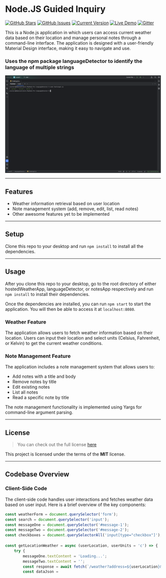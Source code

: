 Node.JS Guided Inquiry
============
[![GitHub Stars](https://img.shields.io/github/stars/IgorAntun/node-chat.svg)](https://github.com/IgorAntun/node-chat/stargazers) [![GitHub Issues](https://img.shields.io/github/issues/IgorAntun/node-chat.svg)](https://github.com/IgorAntun/node-chat/issues) [![Current Version](https://img.shields.io/badge/version-1.0.7-green.svg)](https://github.com/IgorAntun/node-chat) [![Live Demo](https://img.shields.io/badge/demo-online-green.svg)](https://igorantun.com/chat) [![Gitter](https://badges.gitter.im/Join%20Chat.svg)](https://gitter.im/IgorAntun/node-chat?utm_source=badge&utm_medium=badge&utm_campaign=pr-badge)

This is a Node.js application in which users can access current weather data based on their location and manage personal notes through a command-line interface. The application is designed with a user-friendly Material Design interface, making it easy to navigate and use.

###

### Uses the npm package languageDetector to identify the language of multiple strings

![Chat Preview](./hostedWeatherApp/public/img/test.png)


---

## Features
- Weather information retrieval based on user location
- Note management system (add, remove, edit, list, read notes)
- Other awesome features yet to be implemented



---

## Setup
Clone this repo to your desktop and run `npm install` to install all the dependencies.

---

## Usage
After you clone this repo to your desktop, go to the root directory of either hostedWeatherApp, languageDetector, or notesApp respectively and run `npm install` to install their dependencies.

Once the dependencies are installed, you can run `npm start` to start the application. You will then be able to access it at `localhost:8080`.


### Weather Feature
The application allows users to fetch weather information based on their location. Users can input their location and select units (Celsius, Fahrenheit, or Kelvin) to get the current weather conditions.

### Note Management Feature
The application includes a note management system that allows users to:
- Add notes with a title and body
- Remove notes by title
- Edit existing notes
- List all notes
- Read a specific note by title

The note management functionality is implemented using Yargs for command-line argument parsing.

---

## License
>You can check out the full license [here]()

This project is licensed under the terms of the **MIT** license.

---

## Codebase Overview

### Client-Side Code
The client-side code handles user interactions and fetches weather data based on user input. Here is a brief overview of the key components:

```javascript
const weatherForm = document.querySelector('form');
const search = document.querySelector('input');
const messageOne = document.querySelector('#message-1');
const messageTwo = document.querySelector('#message-2');
const checkboxes = document.querySelectorAll('input[type="checkbox"]');

const getLocationWeather = async (userLocation, userUnits = 'c') => {
    try {
        messageOne.textContent = 'Loading...';
        messageTwo.textContent = '';
        const response = await fetch(`/weather?address=${userLocation}&units=${userUnits}`);
        const dataJson =